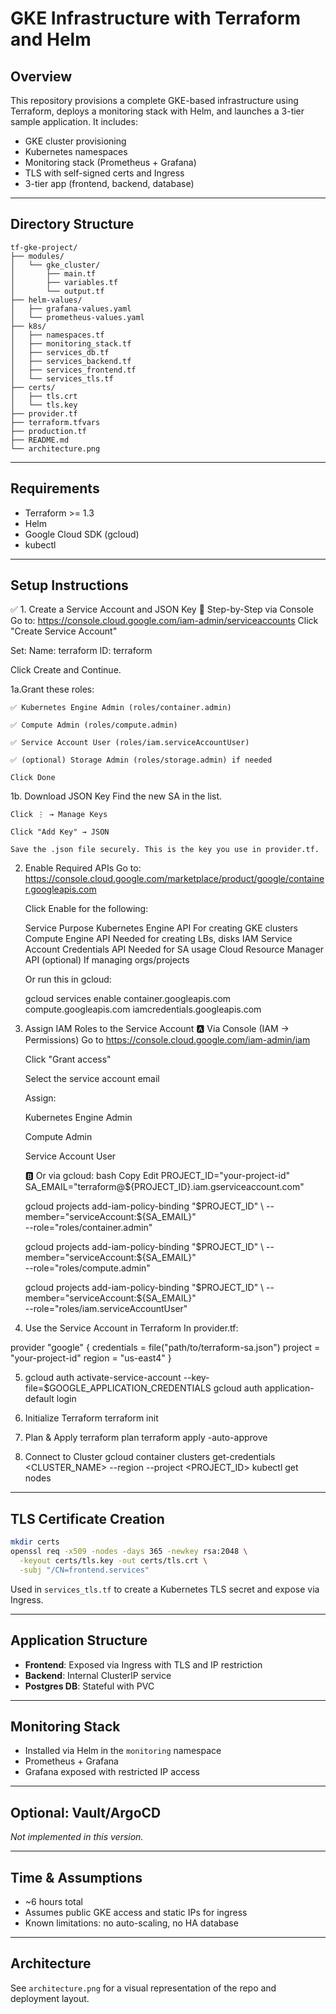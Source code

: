 # GKE Infrastructure with Terraform and Helm

## Overview

This repository provisions a complete GKE-based infrastructure using Terraform, deploys a monitoring stack with Helm, and launches a 3-tier sample application. It includes:

* GKE cluster provisioning
* Kubernetes namespaces
* Monitoring stack (Prometheus + Grafana)
* TLS with self-signed certs and Ingress
* 3-tier app (frontend, backend, database)

---

## Directory Structure

```
tf-gke-project/
├── modules/
│   └── gke_cluster/
│       ├── main.tf
│       ├── variables.tf
│       └── output.tf
├── helm-values/
│   ├── grafana-values.yaml
│   └── prometheus-values.yaml
├── k8s/
│   ├── namespaces.tf
│   ├── monitoring_stack.tf
│   ├── services_db.tf
│   ├── services_backend.tf
│   ├── services_frontend.tf
│   └── services_tls.tf
├── certs/
│   ├── tls.crt
│   └── tls.key
├── provider.tf
├── terraform.tfvars
├── production.tf
├── README.md
└── architecture.png
```

---

## Requirements

* Terraform >= 1.3
* Helm
* Google Cloud SDK (gcloud)
* kubectl

---

## Setup Instructions

✅ 1. Create a Service Account and JSON Key
🔹 Step-by-Step via Console
Go to: https://console.cloud.google.com/iam-admin/serviceaccounts
Click "Create Service Account"

Set:
	Name: terraform
	ID: terraform

Click Create and Continue.

1a.Grant these roles:
	
	✅ Kubernetes Engine Admin (roles/container.admin)
	
	✅ Compute Admin (roles/compute.admin)
	
	✅ Service Account User (roles/iam.serviceAccountUser)
	
	✅ (optional) Storage Admin (roles/storage.admin) if needed
	
	Click Done

1b. Download JSON Key
	Find the new SA in the list.

	Click ⋮ → Manage Keys

	Click "Add Key" → JSON

	Save the .json file securely. This is the key you use in provider.tf.




2. Enable Required APIs
Go to: https://console.cloud.google.com/marketplace/product/google/container.googleapis.com

	Click Enable for the following:

	Service	Purpose
	Kubernetes Engine API	For creating GKE clusters
	Compute Engine API	Needed for creating LBs, disks
	IAM Service Account Credentials API	Needed for SA usage
	Cloud Resource Manager API (optional)	If managing orgs/projects

	Or run this in gcloud:

	gcloud services enable container.googleapis.com compute.googleapis.com iamcredentials.googleapis.com





3. Assign IAM Roles to the Service Account
	🅰️ Via Console (IAM → Permissions)
	Go to https://console.cloud.google.com/iam-admin/iam

	Click "Grant access"

	Select the service account email

	Assign:

	Kubernetes Engine Admin

	Compute Admin

	Service Account User

	🅱️ Or via gcloud:
	bash
	Copy
	Edit
	PROJECT_ID="your-project-id"
	SA_EMAIL="terraform@${PROJECT_ID}.iam.gserviceaccount.com"

	gcloud projects add-iam-policy-binding "$PROJECT_ID" \
	  --member="serviceAccount:${SA_EMAIL}" \
	  --role="roles/container.admin"

	gcloud projects add-iam-policy-binding "$PROJECT_ID" \
	  --member="serviceAccount:${SA_EMAIL}" \
	  --role="roles/compute.admin"

	gcloud projects add-iam-policy-binding "$PROJECT_ID" \
	  --member="serviceAccount:${SA_EMAIL}" \
	  --role="roles/iam.serviceAccountUser"
  
  

  
4. Use the Service Account in Terraform
In provider.tf:

provider "google" {
  credentials = file("path/to/terraform-sa.json")
  project     = "your-project-id"
  region      = "us-east4"
}


5.
	gcloud auth activate-service-account --key-file=$GOOGLE_APPLICATION_CREDENTIALS
	gcloud auth application-default login



6. Initialize Terraform
terraform init


7. Plan & Apply
terraform plan
terraform apply -auto-approve



8. Connect to Cluster
gcloud container clusters get-credentials <CLUSTER_NAME> --region <REGION> --project <PROJECT_ID>
kubectl get nodes

---

## TLS Certificate Creation

```bash
mkdir certs
openssl req -x509 -nodes -days 365 -newkey rsa:2048 \
  -keyout certs/tls.key -out certs/tls.crt \
  -subj "/CN=frontend.services"
```

Used in `services_tls.tf` to create a Kubernetes TLS secret and expose via Ingress.

---

## Application Structure

* **Frontend**: Exposed via Ingress with TLS and IP restriction
* **Backend**: Internal ClusterIP service
* **Postgres DB**: Stateful with PVC

---

## Monitoring Stack

* Installed via Helm in the `monitoring` namespace
* Prometheus + Grafana
* Grafana exposed with restricted IP access

---

## Optional: Vault/ArgoCD

*Not implemented in this version.*

---

## Time & Assumptions

* \~6 hours total
* Assumes public GKE access and static IPs for ingress
* Known limitations: no auto-scaling, no HA database

---

## Architecture

See `architecture.png` for a visual representation of the repo and deployment layout.
